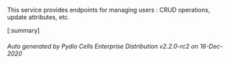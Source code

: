 






This service provides endpoints for managing users : CRUD operations, update attributes, etc.

[:summary]

###### Auto generated by Pydio Cells Enterprise Distribution v2.2.0-rc2 on 16-Dec-2020
